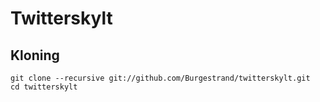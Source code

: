 # Twitterskylt

## Kloning

    git clone --recursive git://github.com/Burgestrand/twitterskylt.git
    cd twitterskylt
